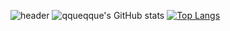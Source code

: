 ![header](https://capsule-render.vercel.app/api?type=soft&color=auto&height=300&section=header&text=qque%20qque&fontSize=90)
![qqueqque's GitHub stats](https://github-readme-stats.vercel.app/api?username=qqueqque&count_private=true&theme=gruvbox)
[![Top Langs](https://github-readme-stats.vercel.app/api/top-langs/?username=qque-qque)](https://github.com/anuraghazra/github-readme-stats)

